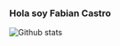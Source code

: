 ### Hola soy Fabian Castro

![Github stats](https://github-readme-stats.vercel.app/api?username=yourusername&show_icons=true&theme=radical)
